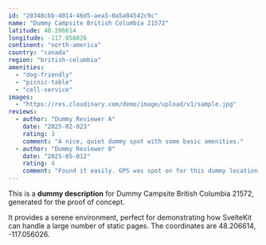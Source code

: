 ```yaml
---
id: "20348cbb-4014-46d5-aea3-0a5a04542c9c"
name: "Dummy Campsite British Columbia 21572"
latitude: 48.206614
longitude: -117.056026
continent: "north-america"
country: "canada"
region: "british-columbia"
amenities:
  - "dog-friendly"
  - "picnic-table"
  - "cell-service"
images:
  - "https://res.cloudinary.com/demo/image/upload/v1/sample.jpg"
reviews:
  - author: "Dummy Reviewer A"
    date: "2025-02-023"
    rating: 3
    comment: "A nice, quiet dummy spot with some basic amenities."
  - author: "Dummy Reviewer B"
    date: "2025-05-012"
    rating: 4
    comment: "Found it easily. GPS was spot on for this dummy location."
---
```


This is a **dummy description** for Dummy Campsite British Columbia 21572, generated for the proof of concept.

It provides a serene environment, perfect for demonstrating how SvelteKit can handle a large number of static pages. The coordinates are 48.206614, -117.056026.
